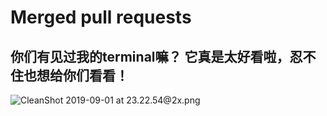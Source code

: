 # Merged pull requests

## 你们有见过我的terminal嘛？ 它真是太好看啦，忍不住也想给你们看看！
![CleanShot 2019-09-01 at 23.22.54@2x.png](https://i.loli.net/2019/09/01/nmBSDWQc4utXzyZ.png)